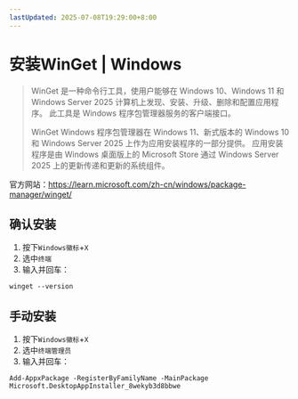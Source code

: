```yaml
---
lastUpdated: 2025-07-08T19:29:00+8:00
---
```


# 安装WinGet | Windows

> WinGet 是一种命令行工具，使用户能够在 Windows 10、Windows 11 和 Windows Server 2025 计算机上发现、安装、升级、删除和配置应用程序。 此工具是 Windows 程序包管理器服务的客户端接口。
>
> WinGet Windows 程序包管理器在 Windows 11、新式版本的 Windows 10 和 Windows Server 2025 上作为应用安装程序的一部分提供。 应用安装程序是由 Windows 桌面版上的 Microsoft Store 通过 Windows Server 2025 上的更新传递和更新的系统组件。

官方网站：<https://learn.microsoft.com/zh-cn/windows/package-manager/winget/>

## 确认安装

1. 按下`Windows徽标`+`X`
2. 选中`终端`
3. 输入并回车：

```shell
winget --version
```

## 手动安装

1. 按下`Windows徽标`+`X`
2. 选中`终端管理员`
3. 输入并回车：

```shell
Add-AppxPackage -RegisterByFamilyName -MainPackage Microsoft.DesktopAppInstaller_8wekyb3d8bbwe
```
